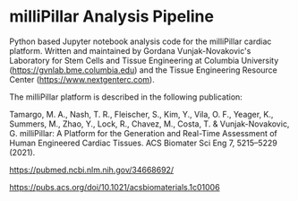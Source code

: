 # milliPillar Analysis Pipeline

Python based Jupyter notebook analysis code for the milliPillar cardiac platform. Written and maintained by Gordana Vunjak-Novakovic's Laboratory for Stem Cells and Tissue Engineering at Columbia University (https://gvnlab.bme.columbia.edu) and the Tissue Engineering Resource Center (https://www.nextgenterc.com). 

The milliPillar platform is described in the following publication: 

Tamargo, M. A., Nash, T. R., Fleischer, S., Kim, Y., Vila, O. F., Yeager, K., Summers, M., Zhao, Y., Lock, R., Chavez, M., Costa, T. & Vunjak-Novakovic, G. milliPillar: A Platform for the Generation and Real-Time Assessment of Human Engineered Cardiac Tissues. ACS Biomater Sci Eng 7, 5215–5229 (2021).

https://pubmed.ncbi.nlm.nih.gov/34668692/

https://pubs.acs.org/doi/10.1021/acsbiomaterials.1c01006
